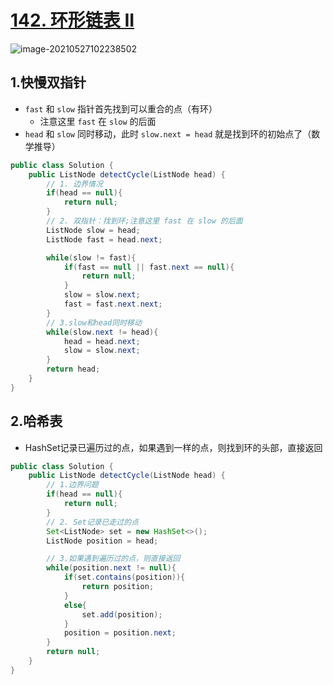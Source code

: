 # [142. 环形链表 II](https://leetcode-cn.com/problems/linked-list-cycle-ii/)

![image-20210527102238502](https://raw.githubusercontent.com/TWDH/Leetcode-From-Zero/pictures/img/image-20210527102238502.png)

## 1.快慢双指针

* `fast` 和 `slow` 指针首先找到可以重合的点（有环）
  * 注意这里 `fast` 在 `slow` 的后面
* `head` 和 `slow` 同时移动，此时 `slow.next = head` 就是找到环的初始点了（数学推导）

```java
public class Solution {
    public ListNode detectCycle(ListNode head) {
        // 1. 边界情况
        if(head == null){
            return null;
        }
        // 2. 双指针：找到环;注意这里 fast 在 slow 的后面
        ListNode slow = head;
        ListNode fast = head.next;

        while(slow != fast){
            if(fast == null || fast.next == null){
                return null;
            }
            slow = slow.next;
            fast = fast.next.next;
        }
        // 3.slow和head同时移动
        while(slow.next != head){
            head = head.next;
            slow = slow.next;
        }
        return head;
    }
}
```



## 2.哈希表

* HashSet记录已遍历过的点，如果遇到一样的点，则找到环的头部，直接返回

```java
public class Solution {
    public ListNode detectCycle(ListNode head) {
        // 1.边界问题
        if(head == null){
            return null;
        }
        // 2. Set记录已走过的点
        Set<ListNode> set = new HashSet<>();
        ListNode position = head;

        // 3.如果遇到遍历过的点，则直接返回
        while(position.next != null){
            if(set.contains(position)){
                return position;
            }
            else{
                set.add(position);
            }
            position = position.next;
        }
        return null;
    }
}
```

























